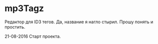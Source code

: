 # mp3Tagz
Редактор для ID3 тегов. Да, название я нагло стырил. Прошу понять и простить.

21-08-2016
Старт проекта.
